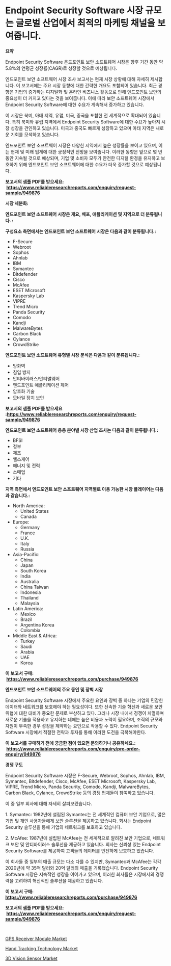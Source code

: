 <p><h1>Endpoint Security Software 시장 규모는 글로벌 산업에서 최적의 마케팅 채널을 보여줍니다.</h1></p><p><strong>요약</strong></p>
<p><p>Endpoint Security Software 은드포인트 보안 소프트웨어 시장은 향후 기간 동안 약 5.8%의 연평균 성장률(CAGR)로 성장할 것으로 예상됩니다.</p><p>엔드포인트 보안 소프트웨어 시장 조사 보고서는 현재 시장 상황에 대해 자세히 제시합니다. 이 보고서에는 주요 시장 동향에 대한 간략한 개요도 포함되어 있습니다. 최근 경향은 기업의 증가하는 디지털화 및 온라인 비즈니스 활동으로 인해 엔드포인트 보안의 중요성이 더 커지고 있다는 것을 보여줍니다. 이에 따라 보안 소프트웨어 시장에서 Endpoint Security Software에 대한 수요가 계속해서 증가하고 있습니다.</p><p>이 시장은 북미, 아태 지역, 유럽, 미국, 중국을 포함한 전 세계적으로 확대되어 있습니다. 특히 북미와 유럽 지역에서 Endpoint Security Software에 대한 수요가 높아져 시장 성장을 견인하고 있습니다. 미국과 중국도 빠르게 성장하고 있으며 아태 지역은 새로운 기회를 모색하고 있습니다.</p><p>엔드포인트 보안 소프트웨어 시장은 다양한 지역에서 높은 성장률을 보이고 있으며, 이는 현재 및 미래 업계에 대한 긍정적인 전망을 보여줍니다. 이러한 동향은 앞으로 몇 년 동안 지속될 것으로 예상되며, 기업 및 소비자 모두가 안전한 디지털 환경을 유지하고 보호하기 위해 엔드포인트 보안 소프트웨어에 대한 수요가 더욱 증가할 것으로 예상됩니다.</p></p>
<p><strong>보고서의 샘플 PDF를 받으세요: &nbsp;<a href="https://www.reliableresearchreports.com/enquiry/request-sample/949876">https://www.reliableresearchreports.com/enquiry/request-sample/949876</a></strong></p>
<p><strong>시장 세분화:</strong></p>
<p><strong> 엔드포인트 보안 소프트웨어 시장은 개요, 배포, 애플리케이션 및 지역으로 더 분류됩니다. :</strong></p>
<p><strong>구성요소 측면에서는 엔드포인트 보안 소프트웨어 시장은 다음과 같이 분류됩니다.:</strong></p>
<p><ul><li>F-Secure</li><li>Webroot</li><li>Sophos</li><li>Ahnlab</li><li>IBM</li><li>Symantec</li><li>Bitdefender</li><li>Cisco</li><li>McAfee</li><li>ESET Microsoft</li><li>Kaspersky Lab</li><li>VIPRE</li><li>Trend Micro</li><li>Panda Security</li><li>Comodo</li><li>Kandji</li><li>MalwareBytes</li><li>Carbon Black</li><li>Cylance</li><li>CrowdStrike</li></ul></p>
<p><strong> 엔드포인트 보안 소프트웨어 유형별 시장 분석은 다음과 같이 분류됩니다.:</strong></p>
<p><ul><li>방화벽</li><li>침입 방지</li><li>안티바이러스/안티멀웨어</li><li>엔드포인트 애플리케이션 제어</li><li>암호화 기술</li><li>모바일 장치 보안</li></ul></p>
<p><strong>보고서의 샘플 PDF를 받으세요 :<a href="https://www.reliableresearchreports.com/enquiry/request-sample/949876">https://www.reliableresearchreports.com/enquiry/request-sample/949876</a></strong></p>
<p><strong> 엔드포인트 보안 소프트웨어 응용 분야별 시장 산업 조사는 다음과 같이 분류됩니다.:</strong></p>
<p><ul><li>BFSI</li><li>정부</li><li>제조</li><li>헬스케어</li><li>에너지 및 전력</li><li>소매업</li><li>기타</li></ul></p>
<p><strong>지역 측면에서 엔드포인트 보안 소프트웨어 지역별로 이용 가능한 시장 플레이어는 다음과 같습니다.:</strong></p>
<p><ul>
    <li>
        North America:
        <ul>
            <li>United States</li>
            <li>Canada</li>
        </ul>
    </li>
    <li>
        Europe:
        <ul>
            <li>Germany</li>
            <li>France</li>
            <li>U.K.</li>
            <li>Italy</li>
            <li>Russia</li>
        </ul>
    </li>
    <li>
        Asia-Pacific:
        <ul>
            <li>China</li>
            <li>Japan</li>
            <li>South Korea</li>
            <li>India</li>
            <li>Australia</li>
            <li>China Taiwan</li>
            <li>Indonesia</li>
            <li>Thailand</li>
            <li>Malaysia</li>
        </ul>
    </li>
    <li>
        Latin America:
        <ul>
            <li>Mexico</li>
            <li>Brazil</li>
            <li>Argentina Korea</li>
            <li>Colombia</li>
        </ul>
    </li>
    <li>
        Middle East & Africa:
        <ul>
            <li>Turkey</li>
            <li>Saudi</li>
            <li>Arabia</li>
            <li>UAE</li>
            <li>Korea</li>
        </ul>
    </li>
    </ul></p>
<p><strong>이 보고서 구매: &nbsp;<a href="https://www.reliableresearchreports.com/purchase/949876">https://www.reliableresearchreports.com/purchase/949876</a></strong></p>
<p><strong>엔드포인트 보안 소프트웨어의 주요 동인 및 장벽 시장</strong></p>
<p><p>Endpoint Security Software 시장에서 주요한 요인과 장벽 중 하나는 기업의 민감한 데이터와 네트워크를 보호해야 하는 필요성이다. 또한 신속한 기술 혁신과 새로운 보안 위협에 대한 대비가 중요한 문제로 부상하고 있다. 그러나 시장 내에서 경쟁이 치열하며 새로운 기술을 적용하고 유지하는 데에는 높은 비용과 노력이 필요하며, 조직의 규모와 자원이 부족한 경우 성장을 제약하는 요인으로 작용할 수 있다. Endpoint Security Software 시장에서 적절한 전략과 투자를 통해 이러한 도전을 극복해야한다.</p></p>
<p><strong>이 보고서를 구매하기 전에 궁금한 점이 있으면 문의하거나 공유하세요.: &nbsp;<a href="https://www.reliableresearchreports.com/enquiry/pre-order-enquiry/949876">https://www.reliableresearchreports.com/enquiry/pre-order-enquiry/949876</a></strong></p>
<p><strong>경쟁 구도</strong></p>
<p><p>Endpoint Security Software 시장은 F-Secure, Webroot, Sophos, Ahnlab, IBM, Symantec, Bitdefender, Cisco, McAfee, ESET Microsoft, Kaspersky Lab, VIPRE, Trend Micro, Panda Security, Comodo, Kandji, MalwareBytes, Carbon Black, Cylance, CrowdStrike 등의 경쟁 업체들이 참여하고 있습니다.</p><p>이 중 일부 회사에 대해 자세히 살펴보겠습니다. </p><p>1. Symantec: 1982년에 설립된 Symantec는 전 세계적인 컴퓨터 보안 기업으로, 많은 기업 및 개인 사용자들에게 보안 솔루션을 제공하고 있습니다. 회사는 Endpoint Security 솔루션을 통해 기업의 네트워크를 보호하고 있습니다. </p><p>2. McAfee: 1987년에 설립된 McAfee는 전 세계적으로 알려진 보안 기업으로, 네트워크 보안 및 안티바이러스 솔루션을 제공하고 있습니다. 회사는 신뢰성 있는 Endpoint Security Software를 제공하여 고객들의 데이터를 안전하게 보호하고 있습니다. </p><p>이 회사들 중 일부의 매출 규모는 다소 다를 수 있지만, Symantec과 McAfee는 각각 2020년에 약 35억 달러와 20억 달러의 매출을 기록했습니다. Endpoint Security Software 시장은 지속적인 성장을 이어가고 있으며, 이러한 회사들은 시장에서의 경쟁력을 고려하여 혁신적인 솔루션을 제공하고 있습니다.</p></p>
<p><strong>이 보고서 구매: &nbsp; <a href="https://www.reliableresearchreports.com/purchase/949876">https://www.reliableresearchreports.com/purchase/949876</a></strong></p>
<p><strong>보고서의 샘플 PDF를 받으세요: &nbsp;<a href="https://www.reliableresearchreports.com/enquiry/request-sample/949876">https://www.reliableresearchreports.com/enquiry/request-sample/949876</a></strong><strong></strong></p>
<p>&nbsp;</p>
<p><p><a href="https://github.com/peachesmcdowel1/Market-Research-Report-List-2/blob/main/gps-receiver-module-market.md">GPS Receiver Module Market</a></p><p><a href="https://github.com/nicoletavirag/Market-Research-Report-List-2/blob/main/hand-tracking-technology-market.md">Hand Tracking Technology Market</a></p><p><a href="https://github.com/redneck06/Market-Research-Report-List-2/blob/main/3d-vision-sensor-market.md">3D Vision Sensor Market</a></p></p>